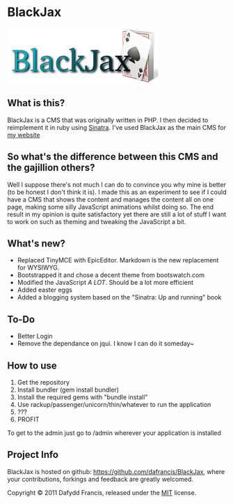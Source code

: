 # BlackJax

![BlackJax Logo](https://github.com/dafrancis/BlackJax/raw/master/public/blackjax/logo.png)

## What is this?

BlackJax is a CMS that was originally written in PHP. I then decided to reimplement it in ruby using
[Sinatra](http://www.sinatrarb.com). I've used BlackJax as the main CMS for [my website](http://www.somethingafal.com/)

## So what's the difference between this CMS and the gajillion others?

Well I suppose there's not much I can do to convince you why mine is better (to be honest I don't think
it is). I made this as an experiment to see if I could have a CMS that shows the content and manages the
content all on one page, making some silly JavaScript animations whilst doing so. The end result in my opinion
is quite satisfactory yet there are still a lot of stuff I want to work on such as theming and tweaking
the JavaScript a bit.

## What's new?

* Replaced TinyMCE with EpicEditor. Markdown is the new replacement for WYSIWYG.
* Bootstrapped it and chose a decent theme from bootswatch.com
* Modified the JavaScript *A LOT*. Should be a lot more efficient
* Added easter eggs
* Added a blogging system based on the "Sinatra: Up and running" book

## To-Do

* Better Login
* Remove the dependance on jqui. I know I can do it someday~

## How to use

1. Get the repository
2. Install bundler (gem install bundler)
3. Install the required gems with "bundle install"
4. Use rackup/passenger/unicorn/thin/whatever to run the application
5. ???
6. PROFIT

To get to the admin just go to /admin wherever your application is installed

## Project Info

BlackJax is hosted on github: https://github.com/dafrancis/BlackJax, where your contributions, forkings and feedback are greatly welcomed.

Copyright &copy; 2011 Dafydd Francis, released under the [MIT](http://en.wikipedia.org/wiki/MIT_License) license.

